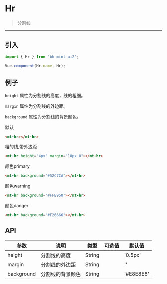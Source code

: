 # Hr

> 分割线

-------------

## 引入

```javascript
import { Hr } from 'bh-mint-ui2';

Vue.component(Hr.name, Hr);
```

## 例子

`height` 属性为分割线的高度，线的粗细。

`margin` 属性为分割线的外边距。

`background` 属性为分割线的背景颜色。


默认
```html
<mt-hr></mt-hr>
```

粗的线,带外边距
```html
<mt-hr height="4px" margin="10px 0"></mt-hr>
```

颜色primary
```html
<mt-hr background="#52C7CA"></mt-hr>
```

颜色warning
```html
<mt-hr background="#FFB950"></mt-hr>
```

颜色danger
```html
<mt-hr background="#F26666"></mt-hr>
```



## API
| 参数 | 说明 | 类型 | 可选值 | 默认值 |
|------|-------|---------|-------|--------|
| height | 分割线的高度 | String | | '0.5px' |
| margin | 分割线的外边距 | String | | '' |
| background | 分割线的背景颜色 | String | | '#E8E8E8' |


